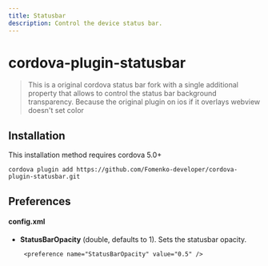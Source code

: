 ```yaml
---
title: Statusbar
description: Control the device status bar.
---
```

<!---
# license: Licensed to the Apache Software Foundation (ASF) under one
#         or more contributor license agreements.  See the NOTICE file
#         distributed with this work for additional information
#         regarding copyright ownership.  The ASF licenses this file
#         to you under the Apache License, Version 2.0 (the
#         "License"); you may not use this file except in compliance
#         with the License.  You may obtain a copy of the License at
#
#           http://www.apache.org/licenses/LICENSE-2.0
#
#         Unless required by applicable law or agreed to in writing,
#         software distributed under the License is distributed on an
#         "AS IS" BASIS, WITHOUT WARRANTIES OR CONDITIONS OF ANY
#         KIND, either express or implied.  See the License for the
#         specific language governing permissions and limitations
#         under the License.
-->

# cordova-plugin-statusbar

> This is a original cordova status bar fork with a single additional property that allows to control the status bar background transparency.
> Because the original plugin on ios if it overlays webview doesn't set color

## Installation

This installation method requires cordova 5.0+

    cordova plugin add https://github.com/Fomenko-developer/cordova-plugin-statusbar.git


Preferences
-----------

#### config.xml

-  __StatusBarOpacity__ (double, defaults to 1). Sets the statusbar opacity.

        <preference name="StatusBarOpacity" value="0.5" />